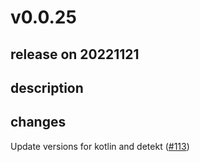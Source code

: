 # v0.0.25

## release on 20221121
## description
## changes
Update versions for kotlin and detekt (<a class="issue-link js-issue-link" data-error-text="Failed to load title" data-id="1458164755" data-permission-text="Title is private" data-url="https://github.com/twitter/compose-rules/issues/113" data-hovercard-type="pull_request" data-hovercard-url="/twitter/compose-rules/pull/113/hovercard" href="https://github.com/twitter/compose-rules/pull/113">#113</a>)

